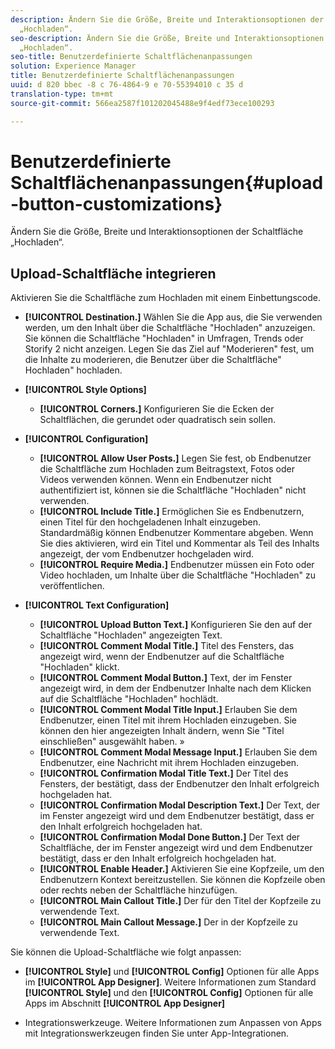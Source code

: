 ```yaml
---
description: Ändern Sie die Größe, Breite und Interaktionsoptionen der Schaltfläche
  „Hochladen“.
seo-description: Ändern Sie die Größe, Breite und Interaktionsoptionen der Schaltfläche
  „Hochladen“.
seo-title: Benutzerdefinierte Schaltflächenanpassungen
solution: Experience Manager
title: Benutzerdefinierte Schaltflächenanpassungen
uuid: d 820 bbec -8 c 76-4864-9 e 70-55394010 c 35 d
translation-type: tm+mt
source-git-commit: 566ea2587f101202045488e9f4edf73ece100293

---
```



# Benutzerdefinierte Schaltflächenanpassungen{#upload-button-customizations}

Ändern Sie die Größe, Breite und Interaktionsoptionen der Schaltfläche „Hochladen“.

## Upload-Schaltfläche integrieren

Aktivieren Sie die Schaltfläche zum Hochladen mit einem Einbettungscode.

* **[!UICONTROL Destination.]** Wählen Sie die App aus, die Sie verwenden werden, um den Inhalt über die Schaltfläche "Hochladen" anzuzeigen. Sie können die Schaltfläche "Hochladen" in Umfragen, Trends oder Storify 2 nicht anzeigen. Legen Sie das Ziel auf "Moderieren" fest, um die Inhalte zu moderieren, die Benutzer über die Schaltfläche" Hochladen" hochladen.
* **[!UICONTROL Style Options]**

   * **[!UICONTROL Corners.]** Konfigurieren Sie die Ecken der Schaltflächen, die gerundet oder quadratisch sein sollen.

* **[!UICONTROL Configuration]**

   * **[!UICONTROL Allow User Posts.]** Legen Sie fest, ob Endbenutzer die Schaltfläche zum Hochladen zum Beitragstext, Fotos oder Videos verwenden können. Wenn ein Endbenutzer nicht authentifiziert ist, können sie die Schaltfläche "Hochladen" nicht verwenden.
   * **[!UICONTROL Include Title.]** Ermöglichen Sie es Endbenutzern, einen Titel für den hochgeladenen Inhalt einzugeben. Standardmäßig können Endbenutzer Kommentare abgeben. Wenn Sie dies aktivieren, wird ein Titel und Kommentar als Teil des Inhalts angezeigt, der vom Endbenutzer hochgeladen wird.
   * **[!UICONTROL Require Media.]** Endbenutzer müssen ein Foto oder Video hochladen, um Inhalte über die Schaltfläche "Hochladen" zu veröffentlichen.

* **[!UICONTROL Text Configuration]**

   * **[!UICONTROL Upload Button Text.]** Konfigurieren Sie den auf der Schaltfläche "Hochladen" angezeigten Text.
   * **[!UICONTROL Comment Modal Title.]** Titel des Fensters, das angezeigt wird, wenn der Endbenutzer auf die Schaltfläche "Hochladen" klickt.
   * **[!UICONTROL Comment Modal Button.]** Text, der im Fenster angezeigt wird, in dem der Endbenutzer Inhalte nach dem Klicken auf die Schaltfläche "Hochladen" hochlädt.
   * **[!UICONTROL Comment Modal Title Input.]** Erlauben Sie dem Endbenutzer, einen Titel mit ihrem Hochladen einzugeben. Sie können den hier angezeigten Inhalt ändern, wenn Sie "Titel einschließen" ausgewählt haben. »
   * **[!UICONTROL Comment Modal Message Input.]** Erlauben Sie dem Endbenutzer, eine Nachricht mit ihrem Hochladen einzugeben.
   * **[!UICONTROL Confirmation Modal Title Text.]** Der Titel des Fensters, der bestätigt, dass der Endbenutzer den Inhalt erfolgreich hochgeladen hat.
   * **[!UICONTROL Confirmation Modal Description Text.]** Der Text, der im Fenster angezeigt wird und dem Endbenutzer bestätigt, dass er den Inhalt erfolgreich hochgeladen hat.
   * **[!UICONTROL Confirmation Modal Done Button.]** Der Text der Schaltfläche, der im Fenster angezeigt wird und dem Endbenutzer bestätigt, dass er den Inhalt erfolgreich hochgeladen hat.
   * **[!UICONTROL Enable Header.]** Aktivieren Sie eine Kopfzeile, um den Endbenutzern Kontext bereitzustellen. Sie können die Kopfzeile oben oder rechts neben der Schaltfläche hinzufügen.
   * **[!UICONTROL Main Callout Title.]** Der für den Titel der Kopfzeile zu verwendende Text.
   * **[!UICONTROL Main Callout Message.]** Der in der Kopfzeile zu verwendende Text.

Sie können die Upload-Schaltfläche wie folgt anpassen:

* **[!UICONTROL Style]** und **[!UICONTROL Config]** Optionen für alle Apps im **[!UICONTROL App Designer]**. Weitere Informationen zum Standard **[!UICONTROL Style]** und den **[!UICONTROL Config]** Optionen für alle Apps im Abschnitt **[!UICONTROL App Designer]**

* Integrationswerkzeuge. Weitere Informationen zum Anpassen von Apps mit Integrationswerkzeugen finden Sie unter App-Integrationen.

